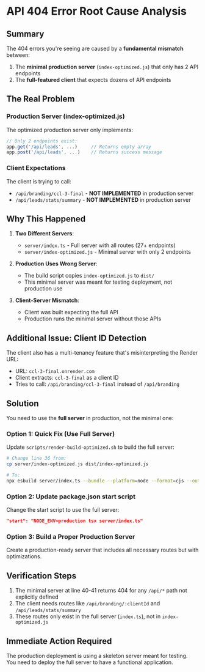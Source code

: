 # API 404 Error Root Cause Analysis

## Summary
The 404 errors you're seeing are caused by a **fundamental mismatch** between:
1. The **minimal production server** (`index-optimized.js`) that only has 2 API endpoints
2. The **full-featured client** that expects dozens of API endpoints

## The Real Problem

### Production Server (index-optimized.js)
The optimized production server only implements:
```javascript
// Only 2 endpoints exist:
app.get('/api/leads', ...)     // Returns empty array
app.post('/api/leads', ...)    // Returns success message
```

### Client Expectations
The client is trying to call:
- `/api/branding/ccl-3-final` - **NOT IMPLEMENTED** in production server
- `/api/leads/stats/summary` - **NOT IMPLEMENTED** in production server

## Why This Happened

1. **Two Different Servers**:
   - `server/index.ts` - Full server with all routes (27+ endpoints)
   - `server/index-optimized.js` - Minimal server with only 2 endpoints

2. **Production Uses Wrong Server**:
   - The build script copies `index-optimized.js` to `dist/`
   - This minimal server was meant for testing deployment, not production use

3. **Client-Server Mismatch**:
   - Client was built expecting the full API
   - Production runs the minimal server without those APIs

## Additional Issue: Client ID Detection

The client also has a multi-tenancy feature that's misinterpreting the Render URL:
- URL: `ccl-3-final.onrender.com`
- Client extracts: `ccl-3-final` as a client ID
- Tries to call: `/api/branding/ccl-3-final` instead of `/api/branding`

## Solution

You need to use the **full server** in production, not the minimal one:

### Option 1: Quick Fix (Use Full Server)
Update `scripts/render-build-optimized.sh` to build the full server:
```bash
# Change line 36 from:
cp server/index-optimized.js dist/index-optimized.js

# To:
npx esbuild server/index.ts --bundle --platform=node --format=cjs --outfile=dist/index-optimized.js --external:pg-native
```

### Option 2: Update package.json start script
Change the start script to use the full server:
```json
"start": "NODE_ENV=production tsx server/index.ts"
```

### Option 3: Build a Proper Production Server
Create a production-ready server that includes all necessary routes but with optimizations.

## Verification Steps

1. The minimal server at line 40-41 returns 404 for any `/api/*` path not explicitly defined
2. The client needs routes like `/api/branding/:clientId` and `/api/leads/stats/summary`
3. These routes only exist in the full server (`index.ts`), not in `index-optimized.js`

## Immediate Action Required

The production deployment is using a skeleton server meant for testing. You need to deploy the full server to have a functional application.